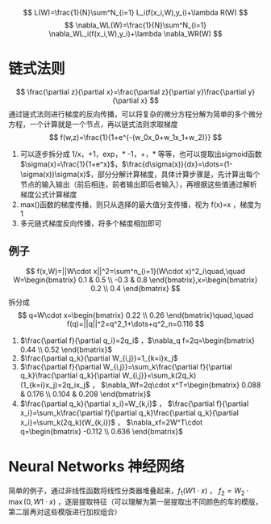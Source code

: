 
$$
L(W)=\frac{1}{N}\sum^N_{i=1} L_i(f(x_i,W),y_i)+\lambda R(W)
$$
$$
\nabla_WL(W)=\frac{1}{N}\sum^N_{i=1} \nabla_WL_i(f(x_i,W),y_i)+\lambda \nabla_WR(W)
$$
# 链式法则
$$
\frac{\partial z}{\partial x}=\frac{\partial z}{\partial y}\frac{\partial y}{\partial x}
$$
通过链式法则进行梯度的反向传播，可以将复杂的微分方程分解为简单的多个微分方程，一个计算就是一个节点，再以链式法则求取梯度
$$
f(w,z)=\frac{1}{1+e^{-(w_0x_0+w_1x_1+w_2)}}
$$
1. 可以逐步拆分成 1/x，+1，exp，* -1，+，* 等等，也可以提取出sigmoid函数 $\sigma(x)=\frac{1}{1+e^x}$，$\frac{d\sigma(x)}{dx}=\dots=(1-\sigma(x))\sigma(x)$，部分分解计算梯度，具体计算步骤是，先计算出每个节点的输入输出（前后相连，前者输出即后者输入），再根据这些值通过解析梯度公式计算梯度
2. max()函数的梯度传播，则只从选择的最大值分支传播，视为 f(x)=x ，梯度为1
3. 多元链式梯度反向传播，将多个梯度相加即可
## 例子
$$
f(x,W)=||W\cdot x||^2=\sum^n_{i=1}(W\cdot x)^2_i\quad,\quad W=\begin{bmatrix} 0.1 & 0.5 \\ -0.3 & 0.8 \end{bmatrix},x=\begin{bmatrix} 0.2 \\ 0.4 \end{bmatrix}
$$
拆分成
$$
q=W\cdot x=\begin{bmatrix} 0.22 \\ 0.26 \end{bmatrix}\quad,\quad f(q)=||q||^2=q^2_1+\dots+q^2_n=0.116
$$
1.  $\frac{\partial f}{\partial q_i}=2q_i$ ，$\nabla_q f=2q=\begin{bmatrix} 0.44 \\ 0.52 \end{bmatrix}$
2. $\frac{\partial q_k}{\partial W_{i,j}}=1_{k=i}x_j$
3. $\frac{\partial f}{\partial W_{i,j}}=\sum_k\frac{\partial f}{\partial q_k}\frac{\partial q_k}{\partial W_{i,j}}=\sum_k(2q_k)(1_{k=i}x_j)=2q_ix_j$ ， $\nabla_Wf=2q\cdot x^T=\begin{bmatrix} 0.088 & 0.176 \\ 0.104 & 0.208 \end{bmatrix}$
4. $\frac{\partial q_k}{\partial x_i}=W_{k,i}$ ， $\frac{\partial f}{\partial x_i}=\sum_k\frac{\partial f}{\partial q_k}\frac{\partial q_k}{\partial x_i}=\sum_k(2q_k)(W_{k,i})$  ， $\nabla_xf=2W^T\cdot q=\begin{bmatrix} -0.112 \\ 0.636 \end{bmatrix}$
# Neural Networks 神经网络
简单的例子，通过非线性函数将线性分类器堆叠起来，$f_1(W1\cdot x)$ ， $f_2=W_2\cdot \max(0,W1\cdot x)$ ，逐层提取特征（可以理解为第一层提取出不同颜色的车的模版，第二层再对这些模版进行加权组合）
